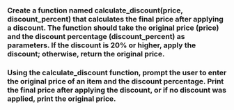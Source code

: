 ### Create a function named calculate_discount(price, discount_percent) that calculates the final price after applying a discount. The function should take the original price (price) and the discount percentage (discount_percent) as parameters. If the discount is 20% or higher, apply the discount; otherwise, return the original price.
### Using the calculate_discount function, prompt the user to enter the original price of an item and the discount percentage. Print the final price after applying the discount, or if no discount was applied, print the original price.
